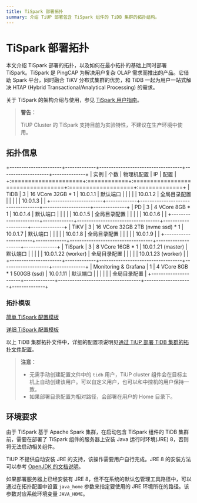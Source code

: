 ```yaml
---
title: TiSpark 部署拓扑
summary: 介绍 TiUP 部署包含 TiSpark 组件的 TiDB 集群的拓扑结构。
---
```


# TiSpark 部署拓扑

本文介绍 TiSpark 部署的拓扑，以及如何在最小拓扑的基础上同时部署 TiSpark。TiSpark 是 PingCAP 为解决用户复杂 OLAP 需求而推出的产品。它借助 Spark 平台，同时融合 TiKV 分布式集群的优势，和 TiDB 一起为用户一站式解决 HTAP (Hybrid Transactional/Analytical Processing) 的需求。

关于 TiSpark 的架构介绍与使用，参见 [TiSpark 用户指南](/tispark-overview.md)。

> **警告：**
>
> TiUP Cluster 的 TiSpark 支持目前为实验特性，不建议在生产环境中使用。

## 拓扑信息

+----------------------+-------------+-----------------------------------+--------------------+--------------+
| 实例                 | 个数        | 物理机配置                        | IP                 | 配置         |
+:=====================+:============+:==================================+:===================+:=============+
| TiDB                 | 3           | 16 VCore 32GB \* 1                | 10.0.1.1           | 默认端口     |
|                      |             |                                   | 10.0.1.2           | 全局目录配置 |
|                      |             |                                   | 10.0.1.3           |              |
+----------------------+-------------+-----------------------------------+--------------------+--------------+
| PD                   | 3           | 4 VCore 8GB \* 1                  | 10.0.1.4           | 默认端口     |
|                      |             |                                   | 10.0.1.5           | 全局目录配置 |
|                      |             |                                   | 10.0.1.6           |              |
+----------------------+-------------+-----------------------------------+--------------------+--------------+
| TiKV                 | 3           | 16 VCore 32GB 2TB (nvme ssd) \* 1 | 10.0.1.7           | 默认端口     |
|                      |             |                                   | 10.0.1.8           | 全局目录配置 |
|                      |             |                                   | 10.0.1.9           |              |
+----------------------+-------------+-----------------------------------+--------------------+--------------+
| TiSpark              | 3           | 8 VCore 16GB \* 1                 | 10.0.1.21 (master) | 默认端口     |
|                      |             |                                   | 10.0.1.22 (worker) | 全局目录配置 |
|                      |             |                                   | 10.0.1.23 (worker) |              |
+----------------------+-------------+-----------------------------------+--------------------+--------------+
| Monitoring & Grafana | 1           | 4 VCore 8GB \* 1 500GB (ssd)      | 10.0.1.11          | 默认端口     |
|                      |             |                                   |                    | 全局目录配置 |
+----------------------+-------------+-----------------------------------+--------------------+--------------+

### 拓扑模版

[简单 TiSpark 配置模板](https://github.com/pingcap/docs/blob/master/config-templates/simple-tispark.yaml)

[详细 TiSpark 配置模板](https://github.com/pingcap/docs/blob/master/config-templates/complex-tispark.yaml)

以上 TiDB 集群拓扑文件中，详细的配置项说明见[通过 TiUP 部署 TiDB 集群的拓扑文件配置](/tiup/tiup-cluster-topology-reference.md#tispark_masters)。

> **注意：**
>
> - 无需手动创建配置文件中的 `tidb` 用户，TiUP cluster 组件会在目标主机上自动创建该用户。可以自定义用户，也可以和中控机的用户保持一致。
> - 如果部署目录配置为相对路径，会部署在用户的 Home 目录下。

## 环境要求

由于 TiSpark 基于 Apache Spark 集群，在启动包含 TiSpark 组件的 TiDB 集群前，需要在部署了 TiSpark 组件的服务器上安装 Java 运行时环境(JRE) 8，否则将无法启动相关组件。

TiUP 不提供自动安装 JRE 的支持，该操作需要用户自行完成。JRE 8 的安装方法可以参考 [OpenJDK 的文档说明](https://openjdk.java.net/install/)。

如果部署服务器上已经安装有 JRE 8，但不在系统的默认包管理工具路径中，可以通过在拓扑配置中设置 `java_home` 参数来指定要使用的 JRE 环境所在的路径。该参数对应系统环境变量 `JAVA_HOME`。
